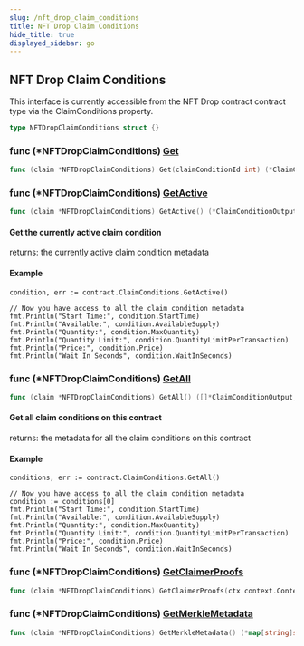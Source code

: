 ```yaml
---
slug: /nft_drop_claim_conditions
title: NFT Drop Claim Conditions
hide_title: true
displayed_sidebar: go
---
```


## NFT Drop Claim Conditions

This interface is currently accessible from the NFT Drop contract contract type via the ClaimConditions property\.

```go
type NFTDropClaimConditions struct {}
```

### func \(\*NFTDropClaimConditions\) [Get](https://github.com/web3sdks/go-sdk/blob/main/web3sdks/nft_drop_claim_conditions.go#L83)

```go
func (claim *NFTDropClaimConditions) Get(claimConditionId int) (*ClaimConditionOutput, error)
```

### func \(\*NFTDropClaimConditions\) [GetActive](https://github.com/web3sdks/go-sdk/blob/main/web3sdks/nft_drop_claim_conditions.go#L52)

```go
func (claim *NFTDropClaimConditions) GetActive() (*ClaimConditionOutput, error)
```

#### Get the currently active claim condition

returns: the currently active claim condition metadata

#### Example

```
condition, err := contract.ClaimConditions.GetActive()

// Now you have access to all the claim condition metadata
fmt.Println("Start Time:", condition.StartTime)
fmt.Println("Available:", condition.AvailableSupply)
fmt.Println("Quantity:", condition.MaxQuantity)
fmt.Println("Quantity Limit:", condition.QuantityLimitPerTransaction)
fmt.Println("Price:", condition.Price)
fmt.Println("Wait In Seconds", condition.WaitInSeconds)
```

### func \(\*NFTDropClaimConditions\) [GetAll](https://github.com/web3sdks/go-sdk/blob/main/web3sdks/nft_drop_claim_conditions.go#L125)

```go
func (claim *NFTDropClaimConditions) GetAll() ([]*ClaimConditionOutput, error)
```

#### Get all claim conditions on this contract

returns: the metadata for all the claim conditions on this contract

#### Example

```
conditions, err := contract.ClaimConditions.GetAll()

// Now you have access to all the claim condition metadata
condition := conditions[0]
fmt.Println("Start Time:", condition.StartTime)
fmt.Println("Available:", condition.AvailableSupply)
fmt.Println("Quantity:", condition.MaxQuantity)
fmt.Println("Quantity Limit:", condition.QuantityLimitPerTransaction)
fmt.Println("Price:", condition.Price)
fmt.Println("Wait In Seconds", condition.WaitInSeconds)
```

### func \(\*NFTDropClaimConditions\) [GetClaimerProofs](https://github.com/web3sdks/go-sdk/blob/main/web3sdks/nft_drop_claim_conditions.go#L185-L189)

```go
func (claim *NFTDropClaimConditions) GetClaimerProofs(ctx context.Context, claimerAddress string, claimConditionId int) (*SnapshotEntryWithProof, error)
```

### func \(\*NFTDropClaimConditions\) [GetMerkleMetadata](https://github.com/web3sdks/go-sdk/blob/main/web3sdks/nft_drop_claim_conditions.go#L164)

```go
func (claim *NFTDropClaimConditions) GetMerkleMetadata() (*map[string]string, error)
```
